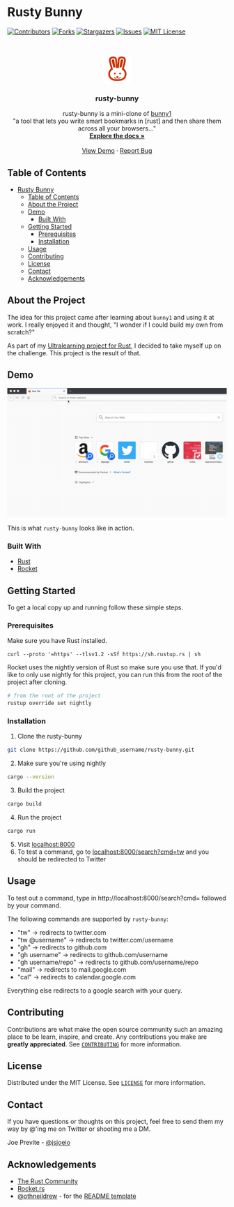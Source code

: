 # Rusty Bunny

<!-- PROJECT SHIELDS -->
<!--
*** I'm using markdown "reference style" links for readability.
*** Reference links are enclosed in brackets [ ] instead of parentheses ( ).
*** See the bottom of this document for the declaration of the reference variables
*** for contributors-url, forks-url, etc. This is an optional, concise syntax you may use.
*** https://www.markdownguide.org/basic-syntax/#reference-style-links
-->
[![Contributors][contributors-shield]][contributors-url]
[![Forks][forks-shield]][forks-url]
[![Stargazers][stars-shield]][stars-url]
[![Issues][issues-shield]][issues-url]
[![MIT License][license-shield]][license-url]

<!-- PROJECT LOGO -->
<br />
<p align="center">
  <a href="https://github.com/github_username/rusty-bunny">
    <img src="logo.png" alt="Logo" width="64" height="64">
  </a>

  <h3 align="center">rusty-bunny</h3>

  <p align="center">
    rusty-bunny is a mini-clone of <a href="http://www.bunny1.org/">bunny1  </a>
    <br />
    "a tool that lets you write smart bookmarks in [rust] and then share them across all your browsers..."
    <br />
    <a href="https://github.com/github_username/rusty-bunny"><strong>Explore the docs »</strong></a>
    <br />
    <br />
    <a href="https://github.com/github_username/rusty-bunny#demo">View Demo</a>
    ·
    <a href="https://github.com/github_username/rusty-bunny/issues">Report Bug</a>
  </p>
</p>

<!-- TABLE OF CONTENTS -->
## Table of Contents

- [Rusty Bunny](#rusty-bunny)
  - [Table of Contents](#table-of-contents)
  - [About the Project](#about-the-project)
  - [Demo](#demo)
    - [Built With](#built-with)
  - [Getting Started](#getting-started)
    - [Prerequisites](#prerequisites)
    - [Installation](#installation)
  - [Usage](#usage)
  - [Contributing](#contributing)
  - [License](#license)
  - [Contact](#contact)
  - [Acknowledgements](#acknowledgements)

<!-- ABOUT THE PROJECT -->
## About the Project

The idea for this project came after learning about `bunny1` and using it at work. I really enjoyed it and thought, "I wonder if I could build my own from scratch?"

As part of my [Ultralearning project for Rust](https://joeprevite.com/rust-learning-plan-chapter-1-notes), I decided to take myself up on the challenge. This project is the result of that. 

## Demo

![rusty-bunny demo][product-screenshot]

This is what `rusty-bunny` looks like in action.

### Built With

* [Rust](https://www.rust-lang.org/)
* [Rocket](https://rocket.rs/)

<!-- GETTING STARTED -->
## Getting Started

To get a local copy up and running follow these simple steps.

### Prerequisites

Make sure you have Rust installed. 

```shell
curl --proto '=https' --tlsv1.2 -sSf https://sh.rustup.rs | sh
```

Rocket uses the nightly version of Rust so make sure you use that. If you'd like to only use nightly for this project, you can run this from the root of the project after cloning.

```sh
# from the root of the project
rustup override set nightly
```

### Installation
 
1. Clone the rusty-bunny
```sh
git clone https://github.com/github_username/rusty-bunny.git
```
2. Make sure you're using nightly 
```sh
cargo --version
```
3. Build the project
```sh
cargo build
```
4. Run the project
```sh
cargo run
```
5. Visit [localhost:8000](http://localhost:8000/)
6. To test a command, go to [localhost:8000/search?cmd=tw](http://localhost:8000/search?cmd=tw) and you should be redirected to Twitter

<!-- USAGE EXAMPLES -->
## Usage

To test out a command, type in http://localhost:8000/search?cmd= followed by your command.

The following commands are supported by `rusty-bunny`:
- "tw" -> redirects to twitter.com
- "tw @username" -> redirects to twitter.com/username
- "gh" -> redirects to github.com
- "gh username" -> redirects to github.com/username
- "gh username/repo" -> redirects to github.com/username/repo
- "mail" -> redirects to mail.google.com
- "cal" -> redirects to calendar.google.com

Everything else redirects to a google search with your query.

<!-- CONTRIBUTING -->
## Contributing

Contributions are what make the open source community such an amazing place to be learn, inspire, and create. Any contributions you make are **greatly appreciated**. See [`CONTRIBUTING`](CONTRIBUTING.md) for more information.

<!-- LICENSE -->
## License

Distributed under the MIT License. See [`LICENSE`](LICENSE) for more information.

<!-- CONTACT -->
## Contact

If you have questions or thoughts on this project, feel free to send them my way by @'ing me on Twitter or shooting me a DM.

Joe Previte - [@jsjoeio](https://twitter.com/jsjoeio)

<!-- ACKNOWLEDGEMENTS -->
## Acknowledgements

* [The Rust Community](https://www.rust-lang.org/community)
* [Rocket.rs](https://rocket.rs/)
* [@othneildrew](https://github.com/othneildrew) - for the [README template](https://github.com/othneildrew/Best-README-Template)

<!-- MARKDOWN LINKS & IMAGES -->
<!-- https://www.markdownguide.org/basic-syntax/#reference-style-links -->
[contributors-shield]: https://img.shields.io/github/contributors/jsjoeio/rusty-bunny.svg?style=flat-square
[contributors-url]: https://github.com/jsjoeio/rusty-bunny/graphs/contributors
[forks-shield]: https://img.shields.io/github/forks/jsjoeio/rusty-bunny.svg?style=flat-square
[forks-url]: https://github.com/jsjoeio/rusty-bunny/network/members
[stars-shield]: https://img.shields.io/github/stars/jsjoeio/rusty-bunny.svg?style=flat-square
[stars-url]: https://github.com/jsjoeio/rusty-bunny/stargazers
[issues-shield]: https://img.shields.io/github/issues/jsjoeio/rusty-bunny.svg?style=flat-square
[issues-url]: https://github.com/jsjoeio/rusty-bunny/issues
[license-shield]: https://img.shields.io/github/license/jsjoeio/rusty-bunny.svg?style=flat-square
[license-url]: https://github.com/jsjoeio/rusty-bunny/blob/master/LICENSE.txt
[product-screenshot]: demo.gif
